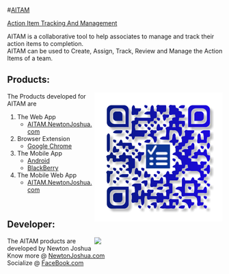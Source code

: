 
#<a href="aitam.newtonjoshua.com">AITAM</a>

<a href="aitam.newtonjoshua.com">Action Item Tracking And Management</a>

AITAM is a collaborative tool to help associates to manage and track their action items to completion.<br>
  AITAM can be used to Create, Assign, Track, Review and Manage the Action Items of a team.<br>

 
 
<h2>Products:</h2>
<img align="right" src="docs/QR Code.png"></img>
The Products developed for AITAM are <br>
<ol>
<li> The Web App
    <ul><li><a href="http://aitam.newtonjoshua.com/">AITAM.NewtonJoshua.com</a></li></ul>
</li>
<li> Browser Extension
  <ul>
  <li> <a href="https://chrome.google.com/webstore/detail/aitam-action-item-trackin/kchdcdekjfkcjdoighhbghbboomaabaa">Google Chrome</a></li>
  </ul>
</li>
<li> The Mobile App
    <ul>
    <li> <a href="https://github.com/NewtonJoshua/AITAM-v1/blob/master/docs/AITAM.apk?raw=true">Android</a>
    <li> <a href="https://github.com/NewtonJoshua/AITAM-v1/blob/master/docs/AITAM.bar?raw=true">BlackBerry</a>
    </ul>
</li>
<li> The Mobile Web App
    <ul><li><a href="http://aitam.newtonjoshua.com/">AITAM.NewtonJoshua.com</a></li></ul>
</li>
</ol><br>

<h2>Developer:</h2>
  <img align="right" src="https://avatars1.githubusercontent.com/u/12285163?v=3&s=460" width="300px"></img>
The AITAM products are developed by Newton Joshua <br>
Know more @ <a href="http://newtonjoshua.com/">NewtonJoshua.com</a><br>
Socialize @ <a href="https://www.facebook.com/NewtonJoshua.A">FaceBook.com</a>

